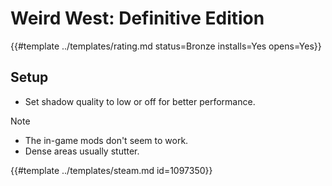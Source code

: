 # Weird West: Definitive Edition
<!-- script:Aliases [
    "Weird West Definitive Edition"
] -->

{{#template ../templates/rating.md status=Bronze installs=Yes opens=Yes}}

## Setup
- Set shadow quality to low or off for better performance.

> [!NOTE]
> - The in-game mods don't seem to work.
> - Dense areas usually stutter.

{{#template ../templates/steam.md id=1097350}}
